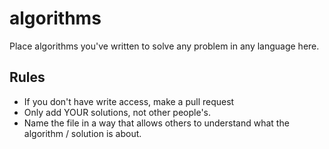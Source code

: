 # algorithms
Place algorithms you've written to solve any problem in any language here.

## Rules

- If you don't have write access, make a pull request
- Only add YOUR solutions, not other people's.
- Name the file in a way that allows others to understand what the algorithm  / solution is about.
